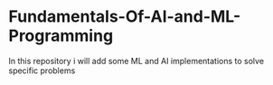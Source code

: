 # Fundamentals-Of-AI-and-ML-Programming
In this repository i will add some ML and AI implementations to solve specific problems
